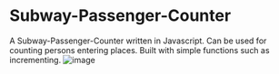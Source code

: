 # Subway-Passenger-Counter
A Subway-Passenger-Counter written in Javascript. Can be used for counting persons entering places. Built with simple functions such as incrementing.
![image](https://user-images.githubusercontent.com/121990159/215212172-651c7e54-1772-4a81-a00e-1a1bff0dd888.png)
